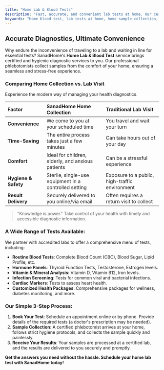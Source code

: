 ```yaml
---
title: "Home Lab & Blood Tests"
description: "Fast, accurate, and convenient lab tests at home. Our certified phlebotomists collect samples from your doorstep, with results delivered securely online."
keywords: "home blood test, lab tests at home, home sample collection, blood sample collection, diagnostic tests at home"
---
```


## Accurate Diagnostics, Ultimate Convenience

Why endure the inconvenience of traveling to a lab and waiting in line for essential tests? SanadHome's **Home Lab & Blood Test** service brings certified and hygienic diagnostic services to you. Our professional phlebotomists collect samples from the comfort of your home, ensuring a seamless and stress-free experience.

### Comparing Home Collection vs. Lab Visit

Experience the modern way of managing your health diagnostics.

| Factor               | SanadHome Home Collection                             | Traditional Lab Visit                          |
| :------------------- | :---------------------------------------------------- | :--------------------------------------------- |
| **Convenience**      | We come to you at your scheduled time                 | You travel and wait your turn                  |
| **Time-Saving**      | The entire process takes just a few minutes           | Can take hours out of your day                 |
| **Comfort**          | Ideal for children, elderly, and anxious patients     | Can be a stressful experience                  |
| **Hygiene & Safety** | Sterile, single-use equipment in a controlled setting | Exposure to a public, high-traffic environment |
| **Result Delivery**  | Securely delivered to you online/via email            | Often requires a return visit to collect       |

> "Knowledge is power." Take control of your health with timely and accessible diagnostic information.

### A Wide Range of Tests Available:

We partner with accredited labs to offer a comprehensive menu of tests, including:

- **Routine Blood Tests**: Complete Blood Count (CBC), Blood Sugar, Lipid Profile, etc.
- **Hormone Panels**: Thyroid Function Tests, Testosterone, Estrogen levels.
- **Vitamin & Mineral Analysis**: Vitamin D, Vitamin B12, Iron levels.
- **Infection Screening**: Tests for common viral and bacterial infections.
- **Cardiac Markers**: Tests to assess heart health.
- **Customized Health Packages**: Comprehensive packages for wellness, diabetes monitoring, and more.

### Our Simple 3-Step Process:

1.  **Book Your Test**: Schedule an appointment online or by phone. Provide details of the required tests (a doctor's prescription may be needed).
2.  **Sample Collection**: A certified phlebotomist arrives at your home, follows strict hygiene protocols, and collects the sample quickly and painlessly.
3.  **Receive Your Results**: Your samples are processed at a certified lab, and the results are delivered to you securely and promptly.

**Get the answers you need without the hassle. Schedule your home lab test with SanadHome today!**
